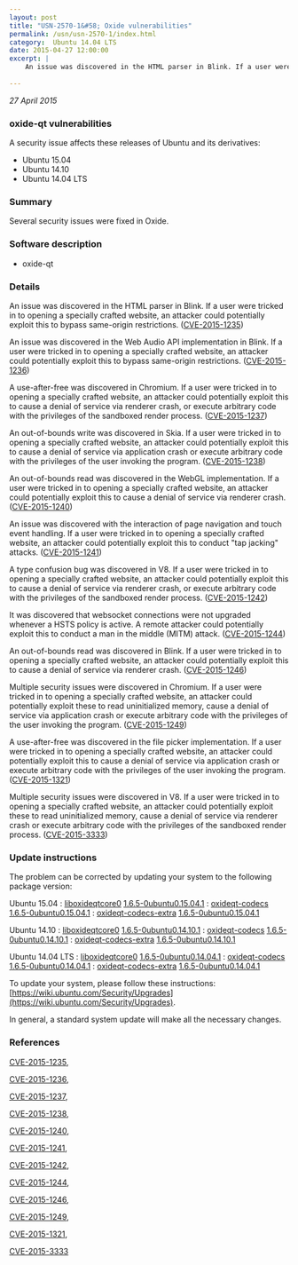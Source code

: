 ```yaml
---
layout: post
title: "USN-2570-1&#58; Oxide vulnerabilities"
permalink: /usn/usn-2570-1/index.html
category:  Ubuntu 14.04 LTS
date: 2015-04-27 12:00:00
excerpt: |
    An issue was discovered in the HTML parser in Blink. If a user were tricked in to opening a specially crafted website, an attacker could potentially exploit this to bypass same-origin restrictions. ([CVE-2015-1235](http://people.ubuntu.com/~ubuntu-security/cve/CVE-2015-1235))
    
--- 
```

 
 

*27 April 2015*

### oxide-qt vulnerabilities

A security issue affects these releases of Ubuntu and its derivatives:

* Ubuntu 15.04
* Ubuntu 14.10
* Ubuntu 14.04 LTS

### Summary

Several security issues were fixed in Oxide. 

### Software description

* oxide-qt 

### Details

An issue was discovered in the HTML parser in Blink. If a user were tricked in to opening a specially crafted website, an attacker could potentially exploit this to bypass same-origin restrictions. ([CVE-2015-1235](http://people.ubuntu.com/~ubuntu-security/cve/CVE-2015-1235))

An issue was discovered in the Web Audio API implementation in Blink. If a user were tricked in to opening a specially crafted website, an attacker could potentially exploit this to bypass same-origin restrictions. ([CVE-2015-1236](http://people.ubuntu.com/~ubuntu-security/cve/CVE-2015-1236))

A use-after-free was discovered in Chromium. If a user were tricked in to opening a specially crafted website, an attacker could potentially exploit this to cause a denial of service via renderer crash, or execute arbitrary code with the privileges of the sandboxed render process. ([CVE-2015-1237](http://people.ubuntu.com/~ubuntu-security/cve/CVE-2015-1237))

An out-of-bounds write was discovered in Skia. If a user were tricked in to opening a specially crafted website, an attacker could potentially exploit this to cause a denial of service via application crash or execute arbitrary code with the privileges of the user invoking the program. ([CVE-2015-1238](http://people.ubuntu.com/~ubuntu-security/cve/CVE-2015-1238))

An out-of-bounds read was discovered in the WebGL implementation. If a user were tricked in to opening a specially crafted website, an attacker could potentially exploit this to cause a denial of service via renderer crash. ([CVE-2015-1240](http://people.ubuntu.com/~ubuntu-security/cve/CVE-2015-1240))

An issue was discovered with the interaction of page navigation and touch event handling. If a user were tricked in to opening a specially crafted website, an attacker could potentially exploit this to conduct &quot;tap jacking&quot; attacks. ([CVE-2015-1241](http://people.ubuntu.com/~ubuntu-security/cve/CVE-2015-1241))

A type confusion bug was discovered in V8. If a user were tricked in to opening a specially crafted website, an attacker could potentially exploit this to cause a denial of service via renderer crash, or execute arbitrary code with the privileges of the sandboxed render process. ([CVE-2015-1242](http://people.ubuntu.com/~ubuntu-security/cve/CVE-2015-1242))

It was discovered that websocket connections were not upgraded whenever a HSTS policy is active. A remote attacker could potentially exploit this to conduct a man in the middle (MITM) attack. ([CVE-2015-1244](http://people.ubuntu.com/~ubuntu-security/cve/CVE-2015-1244))

An out-of-bounds read was discovered in Blink. If a user were tricked in to opening a specially crafted website, an attacker could potentially exploit this to cause a denial of service via renderer crash. ([CVE-2015-1246](http://people.ubuntu.com/~ubuntu-security/cve/CVE-2015-1246))

Multiple security issues were discovered in Chromium. If a user were tricked in to opening a specially crafted website, an attacker could potentially exploit these to read uninitialized memory, cause a denial of service via application crash or execute arbitrary code with the privileges of the user invoking the program. ([CVE-2015-1249](http://people.ubuntu.com/~ubuntu-security/cve/CVE-2015-1249))

A use-after-free was discovered in the file picker implementation. If a user were tricked in to opening a specially crafted website, an attacker could potentially exploit this to cause a denial of service via application crash or execute arbitrary code with the privileges of the user invoking the program. ([CVE-2015-1321](http://people.ubuntu.com/~ubuntu-security/cve/CVE-2015-1321))

Multiple security issues were discovered in V8. If a user were tricked in to opening a specially crafted website, an attacker could potentially exploit these to read uninitialized memory, cause a denial of service via renderer crash or execute arbitrary code with the privileges of the sandboxed render process. ([CVE-2015-3333](http://people.ubuntu.com/~ubuntu-security/cve/CVE-2015-3333)) 

### Update instructions

The problem can be corrected by updating your system to the following package version:

Ubuntu 15.04
 : [liboxideqtcore0](https://launchpad.net/ubuntu/+source/oxide-qt) <span> [1.6.5-0ubuntu0.15.04.1](https://launchpad.net/ubuntu/+source/oxide-qt/1.6.5-0ubuntu0.15.04.1) </span> 
 : [oxideqt-codecs](https://launchpad.net/ubuntu/+source/oxide-qt) <span> [1.6.5-0ubuntu0.15.04.1](https://launchpad.net/ubuntu/+source/oxide-qt/1.6.5-0ubuntu0.15.04.1) </span> 
 : [oxideqt-codecs-extra](https://launchpad.net/ubuntu/+source/oxide-qt) <span> [1.6.5-0ubuntu0.15.04.1](https://launchpad.net/ubuntu/+source/oxide-qt/1.6.5-0ubuntu0.15.04.1) </span> 

Ubuntu 14.10
 : [liboxideqtcore0](https://launchpad.net/ubuntu/+source/oxide-qt) <span> [1.6.5-0ubuntu0.14.10.1](https://launchpad.net/ubuntu/+source/oxide-qt/1.6.5-0ubuntu0.14.10.1) </span> 
 : [oxideqt-codecs](https://launchpad.net/ubuntu/+source/oxide-qt) <span> [1.6.5-0ubuntu0.14.10.1](https://launchpad.net/ubuntu/+source/oxide-qt/1.6.5-0ubuntu0.14.10.1) </span> 
 : [oxideqt-codecs-extra](https://launchpad.net/ubuntu/+source/oxide-qt) <span> [1.6.5-0ubuntu0.14.10.1](https://launchpad.net/ubuntu/+source/oxide-qt/1.6.5-0ubuntu0.14.10.1) </span> 

Ubuntu 14.04 LTS
 : [liboxideqtcore0](https://launchpad.net/ubuntu/+source/oxide-qt) <span> [1.6.5-0ubuntu0.14.04.1](https://launchpad.net/ubuntu/+source/oxide-qt/1.6.5-0ubuntu0.14.04.1) </span> 
 : [oxideqt-codecs](https://launchpad.net/ubuntu/+source/oxide-qt) <span> [1.6.5-0ubuntu0.14.04.1](https://launchpad.net/ubuntu/+source/oxide-qt/1.6.5-0ubuntu0.14.04.1) </span> 
 : [oxideqt-codecs-extra](https://launchpad.net/ubuntu/+source/oxide-qt) <span> [1.6.5-0ubuntu0.14.04.1](https://launchpad.net/ubuntu/+source/oxide-qt/1.6.5-0ubuntu0.14.04.1) </span> 

To update your system, please follow these instructions: [https://wiki.ubuntu.com/Security/Upgrades](https://wiki.ubuntu.com/Security/Upgrades).

In general, a standard system update will make all the necessary changes. 

### References

 
 [CVE-2015-1235](http://people.ubuntu.com/~ubuntu-security/cve/CVE-2015-1235), 

 [CVE-2015-1236](http://people.ubuntu.com/~ubuntu-security/cve/CVE-2015-1236), 

 [CVE-2015-1237](http://people.ubuntu.com/~ubuntu-security/cve/CVE-2015-1237), 

 [CVE-2015-1238](http://people.ubuntu.com/~ubuntu-security/cve/CVE-2015-1238), 

 [CVE-2015-1240](http://people.ubuntu.com/~ubuntu-security/cve/CVE-2015-1240), 

 [CVE-2015-1241](http://people.ubuntu.com/~ubuntu-security/cve/CVE-2015-1241), 

 [CVE-2015-1242](http://people.ubuntu.com/~ubuntu-security/cve/CVE-2015-1242), 

 [CVE-2015-1244](http://people.ubuntu.com/~ubuntu-security/cve/CVE-2015-1244), 

 [CVE-2015-1246](http://people.ubuntu.com/~ubuntu-security/cve/CVE-2015-1246), 

 [CVE-2015-1249](http://people.ubuntu.com/~ubuntu-security/cve/CVE-2015-1249), 

 [CVE-2015-1321](http://people.ubuntu.com/~ubuntu-security/cve/CVE-2015-1321), 

 [CVE-2015-3333](http://people.ubuntu.com/~ubuntu-security/cve/CVE-2015-3333)
 


